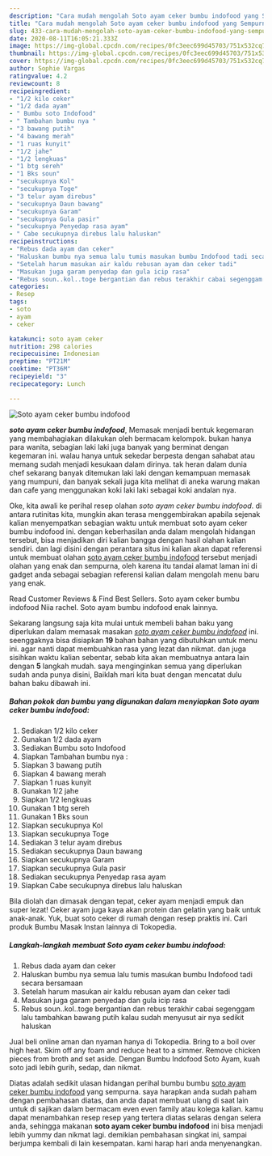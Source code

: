 ```yaml
---
description: "Cara mudah mengolah Soto ayam ceker bumbu indofood yang Sempurna"
title: "Cara mudah mengolah Soto ayam ceker bumbu indofood yang Sempurna"
slug: 433-cara-mudah-mengolah-soto-ayam-ceker-bumbu-indofood-yang-sempurna
date: 2020-08-11T16:05:21.333Z
image: https://img-global.cpcdn.com/recipes/0fc3eec699d45703/751x532cq70/soto-ayam-ceker-bumbu-indofood-foto-resep-utama.jpg
thumbnail: https://img-global.cpcdn.com/recipes/0fc3eec699d45703/751x532cq70/soto-ayam-ceker-bumbu-indofood-foto-resep-utama.jpg
cover: https://img-global.cpcdn.com/recipes/0fc3eec699d45703/751x532cq70/soto-ayam-ceker-bumbu-indofood-foto-resep-utama.jpg
author: Sophie Vargas
ratingvalue: 4.2
reviewcount: 8
recipeingredient:
- "1/2 kilo ceker"
- "1/2 dada ayam"
- " Bumbu soto Indofood"
- " Tambahan bumbu nya "
- "3 bawang putih"
- "4 bawang merah"
- "1 ruas kunyit"
- "1/2 jahe"
- "1/2 lengkuas"
- "1 btg sereh"
- "1 Bks soun"
- "secukupnya Kol"
- "secukupnya Toge"
- "3 telur ayam direbus"
- "secukupnya Daun bawang"
- "secukupnya Garam"
- "secukupnya Gula pasir"
- "secukupnya Penyedap rasa ayam"
- " Cabe secukupnya direbus lalu haluskan"
recipeinstructions:
- "Rebus dada ayam dan ceker"
- "Haluskan bumbu nya semua lalu tumis masukan bumbu Indofood tadi secara bersamaan"
- "Setelah harum masukan air kaldu rebusan ayam dan ceker tadi"
- "Masukan juga garam penyedap dan gula icip rasa"
- "Rebus soun..kol..toge bergantian dan rebus terakhir cabai segenggam lalu tambahkan bawang putih kalau sudah menyusut air nya sedikit haluskan"
categories:
- Resep
tags:
- soto
- ayam
- ceker

katakunci: soto ayam ceker 
nutrition: 298 calories
recipecuisine: Indonesian
preptime: "PT21M"
cooktime: "PT36M"
recipeyield: "3"
recipecategory: Lunch

---
```



![Soto ayam ceker bumbu indofood](https://img-global.cpcdn.com/recipes/0fc3eec699d45703/751x532cq70/soto-ayam-ceker-bumbu-indofood-foto-resep-utama.jpg)

<b><i>soto ayam ceker bumbu indofood</i></b>, Memasak menjadi bentuk kegemaran yang membahagiakan dilakukan oleh bermacam kelompok. bukan hanya para wanita, sebagian laki laki juga banyak yang berminat dengan kegemaran ini. walau hanya untuk sekedar berpesta dengan sahabat atau memang sudah menjadi kesukaan dalam dirinya. tak heran dalam dunia chef sekarang banyak ditemukan laki laki dengan kemampuan memasak yang mumpuni, dan banyak sekali juga kita melihat di aneka warung makan dan cafe yang menggunakan koki laki laki sebagai koki andalan nya.

Oke, kita awali ke perihal resep olahan <i>soto ayam ceker bumbu indofood</i>. di antara rutinitas kita, mungkin akan terasa menggembirakan apabila sejenak kalian menyempatkan sebagian waktu untuk membuat soto ayam ceker bumbu indofood ini. dengan keberhasilan anda dalam mengolah hidangan tersebut, bisa menjadikan diri kalian bangga dengan hasil olahan kalian sendiri. dan lagi disini dengan perantara situs ini kalian akan dapat referensi untuk membuat olahan <u>soto ayam ceker bumbu indofood</u> tersebut menjadi olahan yang enak dan sempurna, oleh karena itu tandai alamat laman ini di gadget anda sebagai sebagian referensi kalian dalam mengolah menu baru yang enak.

Read Customer Reviews &amp; Find Best Sellers. Soto ayam ceker bumbu indofood Niia rachel. Soto ayam bumbu indofood enak lainnya.


Sekarang langsung saja kita mulai untuk membeli bahan baku yang diperlukan dalam memasak masakan <u><i>soto ayam ceker bumbu indofood</i></u> ini. seenggaknya bisa disiapkan <b>19</b> bahan bahan yang dibutuhkan untuk menu ini. agar nanti dapat membuahkan rasa yang lezat dan nikmat. dan juga sisihkan waktu kalian sebentar, sebab kita akan membuatnya antara lain dengan <b>5</b> langkah mudah. saya menginginkan semua yang diperlukan sudah anda punya disini, Baiklah mari kita buat dengan mencatat dulu bahan baku dibawah ini.

<!--inarticleads1-->

##### Bahan pokok dan bumbu yang digunakan dalam menyiapkan Soto ayam ceker bumbu indofood:

1. Sediakan 1/2 kilo ceker
1. Gunakan 1/2 dada ayam
1. Sediakan  Bumbu soto Indofood
1. Siapkan  Tambahan bumbu nya :
1. Siapkan 3 bawang putih
1. Siapkan 4 bawang merah
1. Siapkan 1 ruas kunyit
1. Gunakan 1/2 jahe
1. Siapkan 1/2 lengkuas
1. Gunakan 1 btg sereh
1. Gunakan 1 Bks soun
1. Siapkan secukupnya Kol
1. Siapkan secukupnya Toge
1. Sediakan 3 telur ayam direbus
1. Sediakan secukupnya Daun bawang
1. Siapkan secukupnya Garam
1. Siapkan secukupnya Gula pasir
1. Sediakan secukupnya Penyedap rasa ayam
1. Siapkan  Cabe secukupnya direbus lalu haluskan


Bila diolah dan dimasak dengan tepat, ceker ayam menjadi empuk dan super lezat! Ceker ayam juga kaya akan protein dan gelatin yang baik untuk anak-anak. Yuk, buat soto ceker di rumah dengan resep praktis ini. Cari produk Bumbu Masak Instan lainnya di Tokopedia. 

<!--inarticleads2-->

##### Langkah-langkah membuat Soto ayam ceker bumbu indofood:

1. Rebus dada ayam dan ceker
1. Haluskan bumbu nya semua lalu tumis masukan bumbu Indofood tadi secara bersamaan
1. Setelah harum masukan air kaldu rebusan ayam dan ceker tadi
1. Masukan juga garam penyedap dan gula icip rasa
1. Rebus soun..kol..toge bergantian dan rebus terakhir cabai segenggam lalu tambahkan bawang putih kalau sudah menyusut air nya sedikit haluskan


Jual beli online aman dan nyaman hanya di Tokopedia. Bring to a boil over high heat. Skim off any foam and reduce heat to a simmer. Remove chicken pieces from broth and set aside. Dengan Bumbu Indofood Soto Ayam, kuah soto jadi lebih gurih, sedap, dan nikmat. 

Diatas adalah sedikit ulasan hidangan perihal bumbu bumbu <u>soto ayam ceker bumbu indofood</u> yang sempurna. saya harapkan anda sudah paham dengan pembahasan diatas, dan anda dapat membuat ulang di saat lain untuk di sajikan dalam bermacam even even family atau kolega kalian. kamu dapat menambahkan resep resep yang tertera diatas selaras dengan selera anda, sehingga makanan <b>soto ayam ceker bumbu indofood</b> ini bisa menjadi lebih yummy dan nikmat lagi. demikian pembahasan singkat ini, sampai berjumpa kembali di lain kesempatan. kami harap hari anda menyenangkan.
